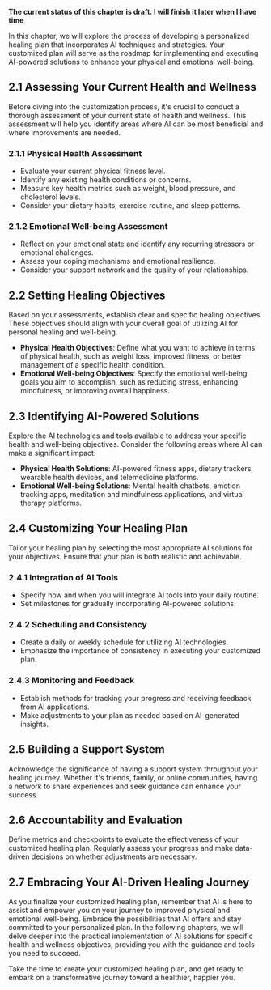 **The current status of this chapter is draft. I will finish it later when I have time**

In this chapter, we will explore the process of developing a personalized healing plan that incorporates AI techniques and strategies. Your customized plan will serve as the roadmap for implementing and executing AI-powered solutions to enhance your physical and emotional well-being.

2.1 Assessing Your Current Health and Wellness
----------------------------------------------

Before diving into the customization process, it's crucial to conduct a thorough assessment of your current state of health and wellness. This assessment will help you identify areas where AI can be most beneficial and where improvements are needed.

### **2.1.1 Physical Health Assessment**

* Evaluate your current physical fitness level.
* Identify any existing health conditions or concerns.
* Measure key health metrics such as weight, blood pressure, and cholesterol levels.
* Consider your dietary habits, exercise routine, and sleep patterns.

### **2.1.2 Emotional Well-being Assessment**

* Reflect on your emotional state and identify any recurring stressors or emotional challenges.
* Assess your coping mechanisms and emotional resilience.
* Consider your support network and the quality of your relationships.

2.2 Setting Healing Objectives
------------------------------

Based on your assessments, establish clear and specific healing objectives. These objectives should align with your overall goal of utilizing AI for personal healing and well-being.

* **Physical Health Objectives**: Define what you want to achieve in terms of physical health, such as weight loss, improved fitness, or better management of a specific health condition.
* **Emotional Well-being Objectives**: Specify the emotional well-being goals you aim to accomplish, such as reducing stress, enhancing mindfulness, or improving overall happiness.

2.3 Identifying AI-Powered Solutions
------------------------------------

Explore the AI technologies and tools available to address your specific health and well-being objectives. Consider the following areas where AI can make a significant impact:

* **Physical Health Solutions**: AI-powered fitness apps, dietary trackers, wearable health devices, and telemedicine platforms.
* **Emotional Well-being Solutions**: Mental health chatbots, emotion tracking apps, meditation and mindfulness applications, and virtual therapy platforms.

2.4 Customizing Your Healing Plan
---------------------------------

Tailor your healing plan by selecting the most appropriate AI solutions for your objectives. Ensure that your plan is both realistic and achievable.

### **2.4.1 Integration of AI Tools**

* Specify how and when you will integrate AI tools into your daily routine.
* Set milestones for gradually incorporating AI-powered solutions.

### **2.4.2 Scheduling and Consistency**

* Create a daily or weekly schedule for utilizing AI technologies.
* Emphasize the importance of consistency in executing your customized plan.

### **2.4.3 Monitoring and Feedback**

* Establish methods for tracking your progress and receiving feedback from AI applications.
* Make adjustments to your plan as needed based on AI-generated insights.

2.5 Building a Support System
-----------------------------

Acknowledge the significance of having a support system throughout your healing journey. Whether it's friends, family, or online communities, having a network to share experiences and seek guidance can enhance your success.

2.6 Accountability and Evaluation
---------------------------------

Define metrics and checkpoints to evaluate the effectiveness of your customized healing plan. Regularly assess your progress and make data-driven decisions on whether adjustments are necessary.

2.7 Embracing Your AI-Driven Healing Journey
--------------------------------------------

As you finalize your customized healing plan, remember that AI is here to assist and empower you on your journey to improved physical and emotional well-being. Embrace the possibilities that AI offers and stay committed to your personalized plan. In the following chapters, we will delve deeper into the practical implementation of AI solutions for specific health and wellness objectives, providing you with the guidance and tools you need to succeed.

Take the time to create your customized healing plan, and get ready to embark on a transformative journey toward a healthier, happier you.
